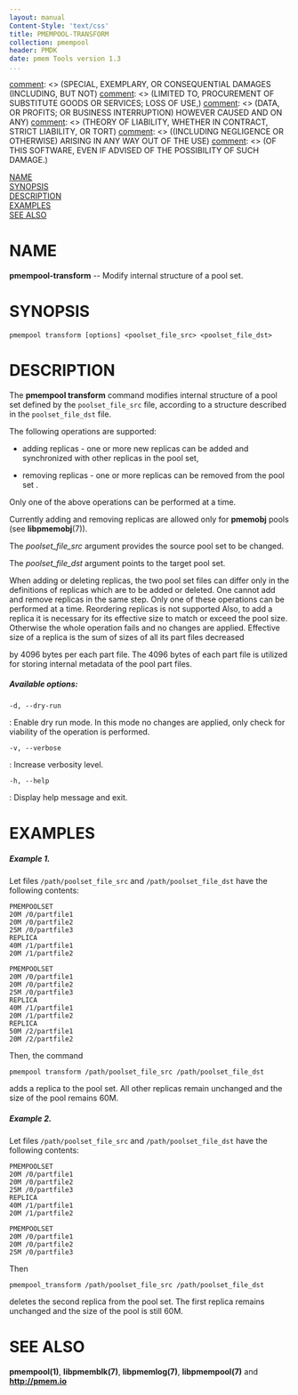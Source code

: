 ```yaml
---
layout: manual
Content-Style: 'text/css'
title: PMEMPOOL-TRANSFORM
collection: pmempool
header: PMDK
date: pmem Tools version 1.3
...
```


[comment]: <> (Copyright 2016-2017, Intel Corporation)

[comment]: <> (Redistribution and use in source and binary forms, with or without)
[comment]: <> (modification, are permitted provided that the following conditions)
[comment]: <> (are met:)
[comment]: <> (    * Redistributions of source code must retain the above copyright)
[comment]: <> (      notice, this list of conditions and the following disclaimer.)
[comment]: <> (    * Redistributions in binary form must reproduce the above copyright)
[comment]: <> (      notice, this list of conditions and the following disclaimer in)
[comment]: <> (      the documentation and/or other materials provided with the)
[comment]: <> (      distribution.)
[comment]: <> (    * Neither the name of the copyright holder nor the names of its)
[comment]: <> (      contributors may be used to endorse or promote products derived)
[comment]: <> (      from this software without specific prior written permission.)

[comment]: <> (THIS SOFTWARE IS PROVIDED BY THE COPYRIGHT HOLDERS AND CONTRIBUTORS)
[comment]: <> ("AS IS" AND ANY EXPRESS OR IMPLIED WARRANTIES, INCLUDING, BUT NOT)
[comment]: <> (LIMITED TO, THE IMPLIED WARRANTIES OF MERCHANTABILITY AND FITNESS FOR)
[comment]: <> (A PARTICULAR PURPOSE ARE DISCLAIMED. IN NO EVENT SHALL THE COPYRIGHT)
[comment]: <> (OWNER OR CONTRIBUTORS BE LIABLE FOR ANY DIRECT, INDIRECT, INCIDENTAL,)
[comment]: <> (SPECIAL, EXEMPLARY, OR CONSEQUENTIAL DAMAGES (INCLUDING, BUT NOT)
[comment]: <> (LIMITED TO, PROCUREMENT OF SUBSTITUTE GOODS OR SERVICES; LOSS OF USE,)
[comment]: <> (DATA, OR PROFITS; OR BUSINESS INTERRUPTION) HOWEVER CAUSED AND ON ANY)
[comment]: <> (THEORY OF LIABILITY, WHETHER IN CONTRACT, STRICT LIABILITY, OR TORT)
[comment]: <> ((INCLUDING NEGLIGENCE OR OTHERWISE) ARISING IN ANY WAY OUT OF THE USE)
[comment]: <> (OF THIS SOFTWARE, EVEN IF ADVISED OF THE POSSIBILITY OF SUCH DAMAGE.)

[comment]: <> (pmempool-transform.1 -- man page for pmempool-transform)

[NAME](#name)<br />
[SYNOPSIS](#synopsis)<br />
[DESCRIPTION](#description)<br />
[EXAMPLES](#examples)<br />
[SEE ALSO](#see-also)<br />

# NAME #

**pmempool-transform** -- Modify internal structure of a pool set.


# SYNOPSIS #

```
pmempool transform [options] <poolset_file_src> <poolset_file_dst>
```


# DESCRIPTION #

The **pmempool transform** command modifies internal structure of a pool set
defined by the `poolset_file_src` file, according to a structure described in
the `poolset_file_dst` file.

The following operations are supported:

* adding replicas - one or more new replicas can be added and synchronized with
other replicas in the pool set,

* removing replicas - one or more replicas can be removed from the pool set
.

Only one of the above operations can be performed at a time.

Currently adding and removing replicas are allowed only for **pmemobj** pools
(see **libpmemobj**(7)).


The *poolset_file_src* argument provides the source pool set to be changed.

The *poolset_file_dst* argument points to the target pool set.

When adding or deleting replicas, the two pool set files can differ only in the
definitions of replicas which are to be added or deleted. One cannot add and
remove replicas in the same step. Only one of these operations can be performed
at a time. Reordering replicas is not supported
Also, to add a replica it is necessary for its effective size to match or exceed
the pool size. Otherwise the whole operation fails and no changes are applied.
Effective size of a replica is the sum of sizes of all its part files decreased

by 4096 bytes per each part file. The 4096 bytes of each part file is
utilized for storing internal metadata of the pool part files.




##### Available options: #####

`-d, --dry-run`

: Enable dry run mode. In this mode no changes are applied, only check for
viability of the operation is performed.

`-v, --verbose`

: Increase verbosity level.

`-h, --help`

: Display help message and exit.


# EXAMPLES #

##### Example 1. #####

Let files `/path/poolset_file_src` and `/path/poolset_file_dst` have the
following contents:

```
PMEMPOOLSET
20M /0/partfile1
20M /0/partfile2
25M /0/partfile3
REPLICA
40M /1/partfile1
20M /1/partfile2
```

```
PMEMPOOLSET
20M /0/partfile1
20M /0/partfile2
25M /0/partfile3
REPLICA
40M /1/partfile1
20M /1/partfile2
REPLICA
50M /2/partfile1
20M /2/partfile2

```
Then, the command

`pmempool transform /path/poolset_file_src /path/poolset_file_dst`

adds a replica to the pool set. All other replicas remain unchanged and
the size of the pool remains 60M.

##### Example 2. #####

Let files `/path/poolset_file_src` and `/path/poolset_file_dst` have the
following contents:

```
PMEMPOOLSET
20M /0/partfile1
20M /0/partfile2
25M /0/partfile3
REPLICA
40M /1/partfile1
20M /1/partfile2
```

```
PMEMPOOLSET
20M /0/partfile1
20M /0/partfile2
25M /0/partfile3
```
Then

`pmempool_transform /path/poolset_file_src /path/poolset_file_dst`

deletes the second replica from the pool set. The first replica remains
unchanged and the size of the pool is still 60M.


# SEE ALSO #

**pmempool(1)**, **libpmemblk(7)**, **libpmemlog(7)**,
**libpmempool(7)** and **<http://pmem.io>**
